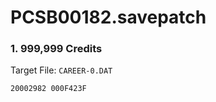 # PCSB00182.savepatch

### 1. 999,999 Credits

Target File: `CAREER-0.DAT`

```
20002982 000F423F
```

